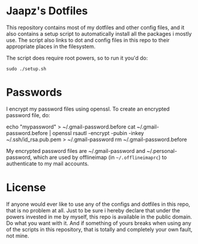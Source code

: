 Jaapz's Dotfiles
================

This repository contains most of my dotfiles and other config files, and
it also contains a setup script to automatically install all the packages
i mostly use. The script also links to dot and config files in this repo
to their appropriate places in the filesystem.

The script does require root powers, so to run it you'd do:

    sudo ./setup.sh

Passwords
=========

I encrypt my password files using openssl. To create an encrypted password file,
do:

   echo "mypassword" > ~/.gmail-password.before
   cat ~/.gmail-password.before | openssl rsautl -encrypt -pubin -inkey ~/.ssh/id_rsa.pub.pem > ~/.gmail-password
   rm ~/.gmail-password.before

My encrypted password files are ~/.gmail-password and ~/.personal-password,
which are used by offlineimap (in `~/.offlineimaprc`) to authenticate to my mail
accounts.

License
=======

If anyone would ever like to use any of the configs and dotfiles in this
repo, that is no problem at all. Just to be sure i hereby declare that
under the powers invested in me by myself, this repo is available in the
public domain. Do what you want with it. And if something of yours breaks when
using any of the scripts in this repository, that is totally and completely your
own fault, not mine.
